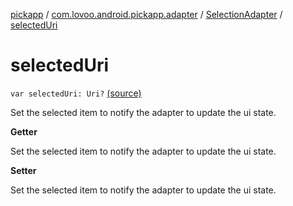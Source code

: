 [pickapp](../../index.md) / [com.lovoo.android.pickapp.adapter](../index.md) / [SelectionAdapter](index.md) / [selectedUri](./selected-uri.md)

# selectedUri

`var selectedUri: Uri?` [(source)](https://github.com/lovoo/android-pickpic/blob/master/pickapp/pickapp/src/main/kotlin/com/lovoo/android/pickapp/adapter/SelectionAdapter.kt#L48)

Set the selected item to notify the adapter to update the ui state.

**Getter**

Set the selected item to notify the adapter to update the ui state.

**Setter**

Set the selected item to notify the adapter to update the ui state.

